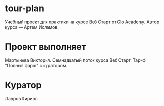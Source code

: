 # tour-plan
Учебный проект для практики на курсе Веб Старт от Glo Academy. Автор курса — Артем Исламов.
# Проект выполняет
Мартынова Виктория. Семнадцатый поток курса Веб Старт. Тариф "Полный фарш" с куратором.
# Куратор
Лавров Кирилл